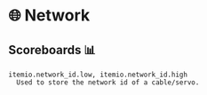 # 🌐 Network



## Scoreboards 📊
```
itemio.network_id.low, itemio.network_id.high
  Used to store the network id of a cable/servo.
```